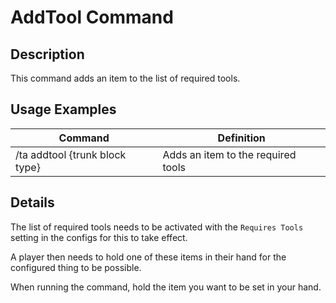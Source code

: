 # AddTool Command

## Description

This command adds an item to the list of required tools.

## Usage Examples

Command |  Definition
------------- | -------------
/ta addtool {trunk block type} | Adds an item to the required tools

## Details

The list of required tools needs to be activated with the `Requires Tools` setting in the configs for this to take effect.

A player then needs to hold one of these items in their hand for the configured thing to be possible.

When running the command, hold the item you want to be set in your hand.